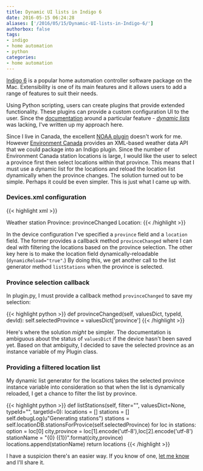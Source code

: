 ```yaml
---
title: Dynamic UI lists in Indigo 6
date: 2016-05-15 06:24:28
aliases: ['/2016/05/15/Dynamic-UI-lists-in-Indigo-6/']
authorbox: false
tags:
- indigo
- home automation
- python
categories:
- home automation
---
```

[Indigo 6](https://www.indigodomo.com) is a popular home automation controller software package on the Mac. Extensibility is one of its main features and it allows users to add a range of features to suit their needs.

Using Python scripting, users can create plugins that provide extended functionality. These plugins can provide a custom configuration UI to the user. Since the [documentation](http://wiki.indigodomo.com/doku.php?id=indigo_6_documentation:plugin_guide) around a particular feature - [_dynamic lists_](http://wiki.indigodomo.com/doku.php?id=indigo_6_documentation:plugin_guide#dynamic_lists) was lacking, I've written up my approach here.

Since I live in Canada, the excellent [NOAA plugin](https://www.indigodomo.com/library/188/) doesn't work for me. However [Environment Canada](https://weather.gc.ca/canada_e.html) provides an XML-based weather data API that we could package into an Indigo plugin. Since the number of Environment Canada station locations is large, I would like the user to select a province first then select locations within that province. This means that I must use a dynamic list for the locations and reload the location list dynamically when the province changes. The solution turned out to be simple. Perhaps it could be even simpler. This is just what I came up with.

### Devices.xml configuration

{{< highlight xml >}}
<?xml version="1.0"?>
<Devices>
    <!-- define devices -->
    <Device type="custom" id="station">
        <Name>Weather station</Name>
        <ConfigUI>
            <!-- choose location -->
            <Field id="province" type="menu">
                <Label>Province:</Label>
                <List class="self" filter="" method="listProvinces"/>
                <CallbackMethod>provinceChanged</CallbackMethod>
            </Field>
            <!-- choose location within province -->
            <Field id="location" type="menu">
                <Label>Location:</Label>
                <List class="self" filter="" method="listStations" dynamicReload="true"/>
            </Field>
        </ConfigUI>
    </Device>
</Devices>
{{< /highlight >}}

In the device configuration I've specified a `province` field and a `location` field. The former provides a callback method `provinceChanged` where I can deal with filtering the locations based on the province selection. The other key here is to make the location field dynamically-reloadable (`dynamicReload="true"`.) By doing this, we get another call to the list generator method `listStations` when the province is selected.

### Province selection callback ###

In plugin.py, I must provide a callback method `provinceChanged` to save my selection:

{{< highlight python >}}
def provinceChanged(self, valuesDict, typeId, devId):
    self.selectedProvince = valuesDict['province']
{{< /highlight >}}

Here's where the solution _might_ be simpler. The documentation is ambiguous about the status of `valuesDict` if the device hasn't been saved yet. Based on that ambiguity, I decided to save the selected province as an instance variable of my Plugin class.

### Providing a filtered location list ###

My dynamic list generator for the locations takes the selected province instance variable into consideration so that when the list is dynamically reloaded, I get a chance to filter the list by province.

{{< highlight python >}}
def listStations(self, filter="", valuesDict=None, typeId="", targetId=0):
    locations = []
    stations = []
    self.debugLog(u"Generating stations")
    stations = self.locationDB.stationsForProvice(self.selectedProvince)
    for loc in stations:
        option = loc[0]
        city,province = loc[1].encode('utf-8'),loc[2].encode('utf-8')
        stationName = "{0} ({1})".format(city,province)
        locations.append(stationName)
    return locations
{{< /highlight >}}

I have a suspicion there's an easier way. If you know of one, [let me know](mailto:duncan.alan@me.com) and I'll share it.
